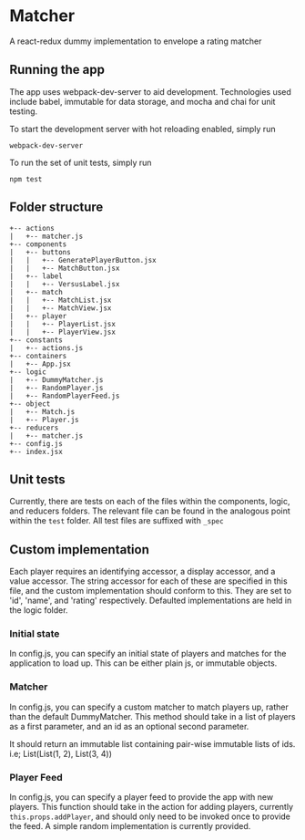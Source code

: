 # Matcher

A react-redux dummy implementation to envelope a rating matcher

## Running the app

The app uses webpack-dev-server to aid development. Technologies used include babel, immutable for data storage, and mocha and chai for unit testing.

To start the development server with hot reloading enabled, simply run

```
webpack-dev-server
```

To run the set of unit tests, simply run

```
npm test
```

## Folder structure
    
    +-- actions
    |   +-- matcher.js
    +-- components
    |   +-- buttons
    |   |   +-- GeneratePlayerButton.jsx
    |   |   +-- MatchButton.jsx
    |   +-- label
    |   |   +-- VersusLabel.jsx
    |   +-- match
    |   |   +-- MatchList.jsx
    |   |   +-- MatchView.jsx
    |   +-- player
    |   |   +-- PlayerList.jsx
    |   |   +-- PlayerView.jsx
    +-- constants
    |   +-- actions.js
    +-- containers
    |   +-- App.jsx
    +-- logic
    |   +-- DummyMatcher.js
    |   +-- RandomPlayer.js
    |   +-- RandomPlayerFeed.js
    +-- object
    |   +-- Match.js
    |   +-- Player.js
    +-- reducers
    |   +-- matcher.js
    +-- config.js
    +-- index.jsx

## Unit tests

Currently, there are tests on each of the files within the components, logic, and reducers folders. The relevant file can be found in the analogous point within the `test` folder. All test files are suffixed with `_spec`

## Custom implementation

Each player requires an identifying accessor, a display accessor, and a value accessor. The string accessor for each of these are specified in this file, and the custom implementation should conform to this. They are set to 'id', 'name', and 'rating' respectively. Defaulted implementations are held in the logic folder.

### Initial state
In config.js, you can specify an initial state of players and matches for the application to load up. This can be either plain js, or immutable objects.

### Matcher

In config.js, you can specify a custom matcher to match players up, rather than the default DummyMatcher. This method should take in a list of players as a first parameter, and an id as an optional second parameter.

It should return an immutable list containing pair-wise immutable lists of ids. i.e; List(List(1, 2), List(3, 4))

### Player Feed

In config.js, you can specify a player feed to provide the app with new players. This function should take in the action for adding players, currently `this.props.addPlayer`, and should only need to be invoked once to provide the feed. A simple random implementation is currently provided.